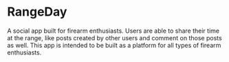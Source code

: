 # RangeDay

A social app built for firearm enthusiasts.  Users are able to share their time at the range, like posts created by other users and comment on those posts as well.
This app is intended to be built as a platform for all types of firearm enthusiasts.
